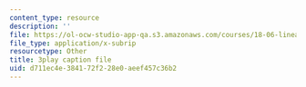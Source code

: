 ```yaml
---
content_type: resource
description: ''
file: https://ol-ocw-studio-app-qa.s3.amazonaws.com/courses/18-06-linear-algebra-spring-2010/d711ec4e384172f228e0aeef457c36b2_IZqwi0wJovM.srt
file_type: application/x-subrip
resourcetype: Other
title: 3play caption file
uid: d711ec4e-3841-72f2-28e0-aeef457c36b2
---
```

